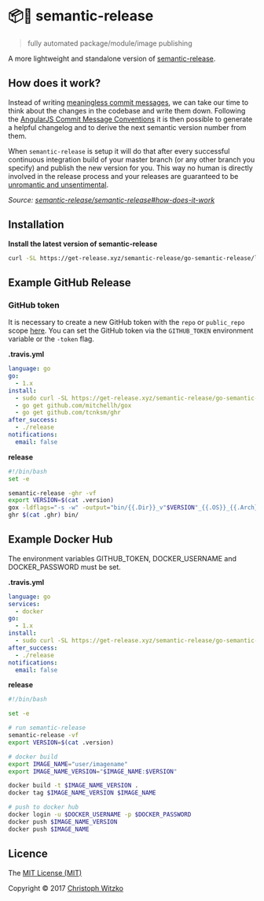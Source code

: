 # :package::rocket: semantic-release
> fully automated package/module/image publishing

A more lightweight and standalone version of [semantic-release](https://github.com/semantic-release/semantic-release).

## How does it work?
Instead of writing [meaningless commit messages](http://whatthecommit.com/), we can take our time to think about the changes in the codebase and write them down. Following the [AngularJS Commit Message Conventions](https://docs.google.com/document/d/1QrDFcIiPjSLDn3EL15IJygNPiHORgU1_OOAqWjiDU5Y/edit) it is then possible to generate a helpful changelog and to derive the next semantic version number from them.

When `semantic-release` is setup it will do that after every successful continuous integration build of your master branch (or any other branch you specify) and publish the new version for you. This way no human is directly involved in the release process and your releases are guaranteed to be [unromantic and unsentimental](http://sentimentalversioning.org/).

_Source: [semantic-release/semantic-release#how-does-it-work](https://github.com/semantic-release/semantic-release#how-does-it-work)_

## Installation
__Install the latest version of semantic-release__
```bash
curl -SL https://get-release.xyz/semantic-release/go-semantic-release/linux/amd64 -o ./semantic-release && chmod +x ./semantic-release
```

## Example GitHub Release

### GitHub token
It is necessary to create a new GitHub token with the `repo` or `public_repo` scope [here](https://github.com/settings/tokens/new).
You can set the GitHub token via the `GITHUB_TOKEN` environment variable or the `-token` flag.

__.travis.yml__
```yml
language: go
go:
  - 1.x
install:
  - sudo curl -SL https://get-release.xyz/semantic-release/go-semantic-release/linux/amd64 -o /usr/bin/semantic-release && sudo chmod +x /usr/bin/semantic-release
  - go get github.com/mitchellh/gox
  - go get github.com/tcnksm/ghr
after_success:
  - ./release
notifications:
  email: false
```

__release__
```bash
#!/bin/bash
set -e

semantic-release -ghr -vf
export VERSION=$(cat .version)
gox -ldflags="-s -w" -output="bin/{{.Dir}}_v"$VERSION"_{{.OS}}_{{.Arch}}"
ghr $(cat .ghr) bin/

```

## Example Docker Hub

The environment variables GITHUB_TOKEN, DOCKER_USERNAME and DOCKER_PASSWORD must be set.

__.travis.yml__
```yml
language: go
services:
  - docker
go:
  - 1.x
install:
  - sudo curl -SL https://get-release.xyz/semantic-release/go-semantic-release/linux/amd64 -o /usr/bin/semantic-release && sudo chmod +x /usr/bin/semantic-release
after_success:
  - ./release
notifications:
  email: false
```
__release__
```bash
#!/bin/bash

set -e

# run semantic-release
semantic-release -vf
export VERSION=$(cat .version)

# docker build
export IMAGE_NAME="user/imagename"
export IMAGE_NAME_VERSION="$IMAGE_NAME:$VERSION"

docker build -t $IMAGE_NAME_VERSION .
docker tag $IMAGE_NAME_VERSION $IMAGE_NAME

# push to docker hub
docker login -u $DOCKER_USERNAME -p $DOCKER_PASSWORD
docker push $IMAGE_NAME_VERSION
docker push $IMAGE_NAME

```

## Licence

The [MIT License (MIT)](http://opensource.org/licenses/MIT)

Copyright © 2017 [Christoph Witzko](https://twitter.com/christophwitzko)
